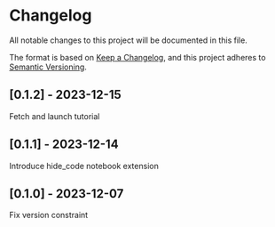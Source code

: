 # Changelog
All notable changes to this project will be documented in this file.

The format is based on [Keep a Changelog](https://keepachangelog.com/en/1.0.0/),
and this project adheres to [Semantic Versioning](https://semver.org/spec/v2.0.0.html).

## [0.1.2] - 2023-12-15
Fetch and launch tutorial

## [0.1.1] - 2023-12-14
Introduce hide_code notebook extension

## [0.1.0] - 2023-12-07
Fix version constraint
